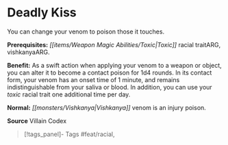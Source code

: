﻿---
cssclass: [feats]

---
# Deadly Kiss

You can change your venom to poison those it touches.

**Prerequisites:** _[[items/Weapon Magic Abilities/Toxic|Toxic]]_ racial traitARG, vishkanyaARG.

**Benefit:** As a swift action when applying your venom to a weapon or object, you can alter it to become a contact poison for 1d4 rounds. In its contact form, your venom has an onset time of 1 minute, and remains indistinguishable from your saliva or blood. In addition, you can use your _toxic_ racial trait one additional time per day.

**Normal:** _[[monsters/Vishkanya|Vishkanya]]_ venom is an injury poison.

**Source** Villain Codex
>[!tags_panel]- Tags
> #feat/racial, 